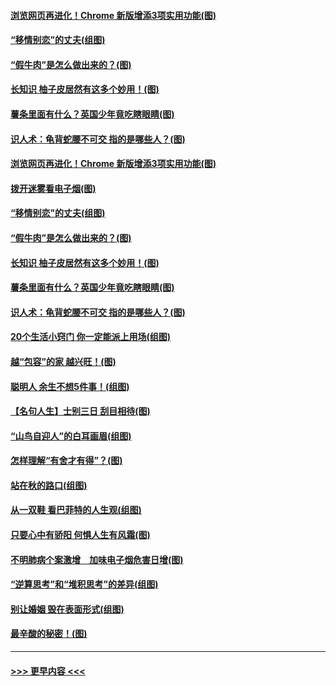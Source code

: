 #### [浏览网页再进化！Chrome 新版增添3项实用功能(图)](../pages/p8/907714.md?t=09180622) 
#### [“移情别恋”的丈夫(组图)](../pages/p8/907644.md?t=09180622) 
#### [“假牛肉”是怎么做出来的？(图)](../pages/p8/907668.md?t=09180622) 
#### [长知识 柚子皮居然有这多个妙用！(图)](../pages/p8/907425.md?t=09180622) 
#### [薯条里面有什么？英国少年竟吃瞎眼睛(图)](../pages/p8/907381.md?t=09180622) 
#### [识人术：龟背蛇腰不可交 指的是哪些人？(图)](../pages/p8/907503.md?t=09180622) 
#### [浏览网页再进化！Chrome 新版增添3项实用功能(图)](../pages/p8/907714.md?t=09180622) 
#### [拨开迷雾看电子烟(图)](../pages/p8/907427.md?t=09180622) 
#### [“移情别恋”的丈夫(组图)](../pages/p8/907644.md?t=09180622) 
#### [“假牛肉”是怎么做出来的？(图)](../pages/p8/907668.md?t=09180622) 
#### [长知识 柚子皮居然有这多个妙用！(图)](../pages/p8/907425.md?t=09180622) 
#### [薯条里面有什么？英国少年竟吃瞎眼睛(图)](../pages/p8/907381.md?t=09180622) 
#### [识人术：龟背蛇腰不可交 指的是哪些人？(图)](../pages/p8/907503.md?t=09180622) 
#### [20个生活小窍门 你一定能派上用场(组图)](../pages/p8/907510.md?t=09180622) 
#### [越“包容”的家 越兴旺！(图)](../pages/p8/907328.md?t=09180622) 
#### [聪明人 余生不想5件事！(组图)](../pages/p8/907364.md?t=09180622) 
#### [【名句人生】士别三日 刮目相待(图)](../pages/p8/906988.md?t=09180622) 
#### [“山鸟自迎人”的白耳画眉(组图)](../pages/p8/907332.md?t=09180622) 
#### [怎样理解“有舍才有得”？(图)](../pages/p8/906872.md?t=09180622) 
#### [站在秋的路口(组图)](../pages/p8/906914.md?t=09180622) 
#### [从一双鞋 看巴菲特的人生观(组图)](../pages/p8/907311.md?t=09180622) 
#### [只要心中有骄阳 何惧人生有风霜(图)](../pages/p8/907320.md?t=09180622) 
#### [不明肺病个案激增　加味电子烟危害日增(图)](../pages/p8/907307.md?t=09180622) 
#### [“逆算思考”和“堆积思考”的差异(组图)](../pages/p8/907229.md?t=09180622) 
#### [别让婚姻 毁在表面形式(组图)](../pages/p8/907118.md?t=09180622) 
#### [最辛酸的秘密！(图)](../pages/p8/906327.md?t=09180622) 

----
#### [ >>> 更早内容 <<< ](../indexes/p8-earlier.md)

